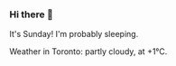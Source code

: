 ### Hi there :wave:

It's Sunday! I'm probably sleeping.

Weather in Toronto: partly cloudy, at +1°C.
